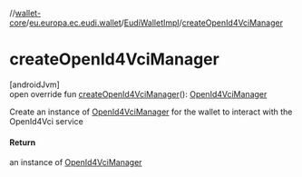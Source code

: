 //[wallet-core](../../../index.md)/[eu.europa.ec.eudi.wallet](../index.md)/[EudiWalletImpl](index.md)/[createOpenId4VciManager](create-open-id4-vci-manager.md)

# createOpenId4VciManager

[androidJvm]\
open override fun [createOpenId4VciManager](create-open-id4-vci-manager.md)(): [OpenId4VciManager](../../eu.europa.ec.eudi.wallet.issue.openid4vci/-open-id4-vci-manager/index.md)

Create an instance of [OpenId4VciManager](../../eu.europa.ec.eudi.wallet.issue.openid4vci/-open-id4-vci-manager/index.md) for the wallet to interact with the OpenId4Vci service

#### Return

an instance of [OpenId4VciManager](../../eu.europa.ec.eudi.wallet.issue.openid4vci/-open-id4-vci-manager/index.md)
